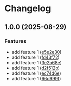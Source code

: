 # Changelog

## 1.0.0 (2025-08-29)


### Features

* add feature 1 ([e5e2e30](https://github.com/bharatbalajid/version_test/commit/e5e2e3017a912b47cadb4c30ea5d6ab34bcf7821))
* add feature 1 ([fd43f72](https://github.com/bharatbalajid/version_test/commit/fd43f72e0a782562b43a9d2a535d91cc7fb3cfe2))
* add feature 1 ([3e2b68e](https://github.com/bharatbalajid/version_test/commit/3e2b68ec90519461589011da00fbb72e30db3f3b))
* add feature 1 ([d2f512b](https://github.com/bharatbalajid/version_test/commit/d2f512b76e161d6702cc6ab04158db3f46142eb9))
* add feature 1 ([ec74d6e](https://github.com/bharatbalajid/version_test/commit/ec74d6ee8b22b9ed66c7fb60bfda3930bc438b0b))
* add feature 1 ([66d999f](https://github.com/bharatbalajid/version_test/commit/66d999fcbc49f0efa9bf5692326f992a4e333bcb))
